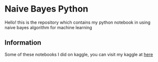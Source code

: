 # Naive Bayes Python

Hello! this is the repository which contains my python notebook in using naive bayes algorithm for machine learning

## Information

Some of these notebooks I did on kaggle, you can visit my kaggle at [here](https://www.kaggle.com/kemamalaolana)
